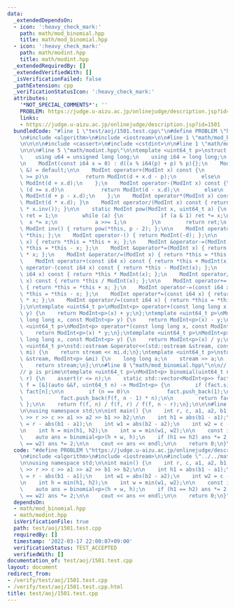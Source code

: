 ```yaml
---
data:
  _extendedDependsOn:
  - icon: ':heavy_check_mark:'
    path: math/mod_binomial.hpp
    title: math/mod_binomial.hpp
  - icon: ':heavy_check_mark:'
    path: math/modint.hpp
    title: math/modint.hpp
  _extendedRequiredBy: []
  _extendedVerifiedWith: []
  _isVerificationFailed: false
  _pathExtension: cpp
  _verificationStatusIcon: ':heavy_check_mark:'
  attributes:
    '*NOT_SPECIAL_COMMENTS*': ''
    PROBLEM: https://judge.u-aizu.ac.jp/onlinejudge/description.jsp?id=1501
    links:
    - https://judge.u-aizu.ac.jp/onlinejudge/description.jsp?id=1501
  bundledCode: "#line 1 \"test/aoj/1501.test.cpp\"\n#define PROBLEM \"https://judge.u-aizu.ac.jp/onlinejudge/description.jsp?id=1501\"\
    \n#include <algorithm>\n#include <iostream>\n\n#line 1 \"math/mod_binomial.hpp\"\
    \n\n\n\n#include <cassert>\n#include <cstdint>\n\n#line 1 \"math/modint.hpp\"\n\
    \n\n\n#line 5 \"math/modint.hpp\"\n\ntemplate <uint64_t p>\nstruct ModInt {\n\
    \    using u64 = unsigned long long;\n    using i64 = long long;\n    u64 d;\n\
    \n    ModInt(const i64 x = 0) : d((x % i64(p) + p) % p){};\n    ModInt(const ModInt\
    \ &) = default;\n\n    ModInt operator+(ModInt x) const {\n        if (d + x.d\
    \ >= p)\n            return ModInt(d + x.d - p);\n        else\n            return\
    \ ModInt(d + x.d);\n    };\n    ModInt operator-(ModInt x) const {\n        if\
    \ (d >= x.d)\n            return ModInt(d - x.d);\n        else\n            return\
    \ ModInt(d + p - x.d);\n    };\n    ModInt operator*(ModInt x) const { return\
    \ ModInt(d * x.d); }\n    ModInt operator/(ModInt x) const { return ModInt(*this\
    \ * x.inv()); }\n\n    static ModInt pow(ModInt x, uint64_t a) {\n        ModInt\
    \ ret = 1;\n        while (a) {\n            if (a & 1) ret *= x;\n          \
    \  x *= x;\n            a >>= 1;\n        }\n        return ret;\n    };\n   \
    \ ModInt inv() { return pow(*this, p - 2); };\n\n    ModInt operator+() { return\
    \ *this; };\n    ModInt operator-() { return ModInt(-d); };\n\n    ModInt &operator+=(ModInt\
    \ x) { return *this = *this + x; };\n    ModInt &operator-=(ModInt x) { return\
    \ *this = *this - x; };\n    ModInt &operator*=(ModInt x) { return *this = *this\
    \ * x; };\n    ModInt &operator/=(ModInt x) { return *this = *this / x; };\n\n\
    \    ModInt operator+(const i64 x) const { return *this + ModInt(x); };\n    ModInt\
    \ operator-(const i64 x) const { return *this - ModInt(x); };\n    ModInt operator*(const\
    \ i64 x) const { return *this * ModInt(x); };\n    ModInt operator/(const i64\
    \ x) const { return *this / ModInt(x); };\n\n    ModInt operator+=(const i64 x)\
    \ { return *this = *this + x; };\n    ModInt operator-=(const i64 x) { return\
    \ *this = *this - x; };\n    ModInt operator*=(const i64 x) { return *this = *this\
    \ * x; };\n    ModInt operator/=(const i64 x) { return *this = *this / x; };\n\
    };\n\ntemplate <uint64_t p>\nModInt<p> operator+(const long long x, const ModInt<p>\
    \ y) {\n    return ModInt<p>(x) + y;\n};\ntemplate <uint64_t p>\nModInt<p> operator-(const\
    \ long long x, const ModInt<p> y) {\n    return ModInt<p>(x) - y;\n};\ntemplate\
    \ <uint64_t p>\nModInt<p> operator*(const long long x, const ModInt<p> y) {\n\
    \    return ModInt<p>(x) * y;\n};\ntemplate <uint64_t p>\nModInt<p> operator/(const\
    \ long long x, const ModInt<p> y) {\n    return ModInt<p>(x) / y;\n};\n\ntemplate\
    \ <uint64_t p>\nstd::ostream &operator<<(std::ostream &stream, const ModInt<p>\
    \ mi) {\n    return stream << mi.d;\n};\ntemplate <uint64_t p>\nstd::istream &operator>>(std::istream\
    \ &stream, ModInt<p> &mi) {\n    long long a;\n    stream >> a;\n    mi = ModInt<p>(a);\n\
    \    return stream;\n};\n\n#line 8 \"math/mod_binomial.hpp\"\n\n// nCr mod p\n\
    // p is prime\ntemplate <uint64_t p>\nModInt<p> binomial(uint64_t n, uint64_t\
    \ r) {\n    assert(r <= n);\n    static std::vector<ModInt<p>> fact;\n    auto\
    \ f = [&](auto &&f, uint64_t n) -> ModInt<p> {\n        if (fact.size() > n) return\
    \ fact[n];\n\n        if (n == 0)\n            fact.push_back(1);\n        else\n\
    \            fact.push_back(f(f, n - 1) * n);\n\n        return fact[n];\n   \
    \ };\n\n    return f(f, n) / f(f, r) / f(f, n - r);\n};\n\n\n#line 6 \"test/aoj/1501.test.cpp\"\
    \n\nusing namespace std;\n\nint main() {\n    int r, c, a1, a2, b1, b2;\n    cin\
    \ >> r >> c >> a1 >> a2 >> b1 >> b2;\n\n    int h1 = abs(b1 - a1);\n    int h2\
    \ = r - abs(b1 - a1);\n    int w1 = abs(b2 - a2);\n    int w2 = c - abs(b2 - a2);\n\
    \n    int h = min(h1, h2);\n    int w = min(w1, w2);\n\n    const int p = 100'000'007;\n\
    \    auto ans = binomial<p>(h + w, h);\n    if (h1 == h2) ans *= 2;\n    if (w1\
    \ == w2) ans *= 2;\n\n    cout << ans << endl;\n\n    return 0;\n}\n"
  code: "#define PROBLEM \"https://judge.u-aizu.ac.jp/onlinejudge/description.jsp?id=1501\"\
    \n#include <algorithm>\n#include <iostream>\n\n#include \"../../math/mod_binomial.hpp\"\
    \n\nusing namespace std;\n\nint main() {\n    int r, c, a1, a2, b1, b2;\n    cin\
    \ >> r >> c >> a1 >> a2 >> b1 >> b2;\n\n    int h1 = abs(b1 - a1);\n    int h2\
    \ = r - abs(b1 - a1);\n    int w1 = abs(b2 - a2);\n    int w2 = c - abs(b2 - a2);\n\
    \n    int h = min(h1, h2);\n    int w = min(w1, w2);\n\n    const int p = 100'000'007;\n\
    \    auto ans = binomial<p>(h + w, h);\n    if (h1 == h2) ans *= 2;\n    if (w1\
    \ == w2) ans *= 2;\n\n    cout << ans << endl;\n\n    return 0;\n}"
  dependsOn:
  - math/mod_binomial.hpp
  - math/modint.hpp
  isVerificationFile: true
  path: test/aoj/1501.test.cpp
  requiredBy: []
  timestamp: '2022-03-17 22:00:07+09:00'
  verificationStatus: TEST_ACCEPTED
  verifiedWith: []
documentation_of: test/aoj/1501.test.cpp
layout: document
redirect_from:
- /verify/test/aoj/1501.test.cpp
- /verify/test/aoj/1501.test.cpp.html
title: test/aoj/1501.test.cpp
---
```

